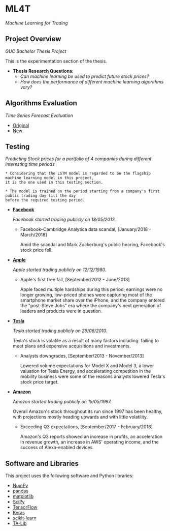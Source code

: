 # ML4T
*Machine Learning for Trading*

## Project Overview
*GUC Bachelor Thesis Project*

This is the experimentation section of the thesis. 
* **Thesis Research Questions:**
  * *Can machine learning be used to predict future stock prices?*
  * *How does the performance of different machine learning algorithms vary?*

## Algorithms Evaluation
*Time Series Forecast Evaluation*

* [Original](https://github.com/ahmedhamdi96/ML4T/blob/master/machine_learning/original_evaluation.md)
* [New](https://github.com/ahmedhamdi96/ML4T/blob/master/machine_learning/new_evaluation.md)

## Testing
*Predicting Stock prices for a portfolio of 4 companies during different interesting time periods*

    * Considering that the LSTM model is regarded to be the flagship machine learning model in this project, 
    it is the one used in this testing section.

    * The model is trained on the period starting from a company's first public trading day till the day 
    before the required testing period.

* **[Facebook](https://github.com/ahmedhamdi96/ML4T/blob/master/testing/results/facebook.md)**

  *Facebook started trading publicly on 18/05/2012.*

  * Facebook–Cambridge Analytica data scandal, [January/2018 - March/2018]

    Amid the scandal and Mark Zuckerburg's public hearing, Facebook's stock price fell.

* **[Apple](https://github.com/ahmedhamdi96/ML4T/blob/master/testing/results/apple.md)**

  *Apple started trading publicly on 12/12/1980.*

  * Apple's first free fall, [September/2012 - June/2013]

    Apple faced multiple hardships during this period; earnings were no longer growing, 
    low-priced phones were capturing most of the smartphone market share over the iPhone,
    and the company entered the "post-Steve Jobs" era where the company's next generation 
    of leaders and products were in question.


* **[Tesla](https://github.com/ahmedhamdi96/ML4T/blob/master/testing/results/tesla.md)**

  *Tesla started trading publicly on 29/06/2010.*

  Tesla's stock is volatile as a result of many factors including: failing to meet plans 
  and expensive acquisitions and investments.

  * Analysts downgrades, [September/2013 - November/2013]

    Lowered volume expectations for Model X and Model 3, a lower valuation for Tesla Energy, 
    and accelerating competition in the mobility business were some of the reasons analysts
    lowered Tesla's stock price target.

* **[Amazon](https://github.com/ahmedhamdi96/ML4T/blob/master/testing/results/amazon.md)**

  *Amazon started trading publicly on 15/05/1997.*

  Overall Amazon's stock throughout its run since 1997 has been healthy, with projections mostly 
  heading upwards and with little volatility.

  * Exceeding Q3 expectations, [September/2017 - February/2018]

    Amazon's Q3 reports showed an increase in profits, an acceleration in revenue growth, an increase 
    in AWS' operating income, and the success of Alexa-enabled devices.

## Software and Libraries
This project uses the following software and Python libraries:

* [NumPy](http://www.numpy.org/)
* [pandas](http://pandas.pydata.org/)
* [matplotlib](https://matplotlib.org/index.html)
* [SciPy](https://www.scipy.org/)
* [TensorFlow](https://www.tensorflow.org)
* [Keras](https://keras.io/)
* [scikit-learn](http://scikit-learn.org/stable/)
* [TA-Lib](https://mrjbq7.github.io/ta-lib/doc_index.html)